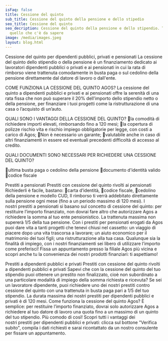 ```yaml
---
isFaq: false
title: Cessione del quinto
sub_title: Cessione del quinto della pensione e dello stipedio
seo_title: Cessione del quinto
seo_decription: Cessione del quinto della pensione e dello stipendio. Tutto
  quello che c'è da sapere
image: /media/images.jpeg
layout: blog.html
---
```

Cessione del quinto per dipendenti pubblici, privati e pensionati
La cessione del quinto dello stipendio o della pensione è un finanziamento dedicato ai lavoratori dipendenti pubblici o privati e ai pensionati in cui la rata di rimborso viene trattenuta comodamente in busta paga o sul cedolino della pensione direttamente dal datore di lavoro o dall'ente.

COME FUNZIONA LA CESSIONE DEL QUINTO AGOS?
La cessione del quinto a dipendenti pubblici e privati e ai pensionati offre la serenità di una rata fissa che non può superare il 20% dell’importo dello stipendio netto o della pensione, per finanziare i tuoi progetti come la ristrutturazione di una casa o l’acquisto di un’auto.

QUALI SONO I VANTAGGI DELLA CESSIONE DEL QUINTO?
la comodità di richiedere importi elevati, rimborsando fino a 120 mesi;
la copertura di polizze rischio vita e rischio impiego obbligatorie per legge, con costi a carico di Agos;
Non è necessario un garante;
valutabile anche in caso di altri finanziamenti in essere ed eventuali precedenti difficoltà di accesso al credito.

QUALI DOCUMENTI SONO NECESSARI PER RICHIEDERE UNA CESSIONE DEL QUINTO?

ultima busta paga o cedolino della pensione 
documento d'identità valido
codice fiscale

Prestiti a pensionati
Prestiti con cessione del quinto rivolti ai pensionati
Richiederli è facile, bastano:
carta d’identità, 
codice fiscale, 
cedolino della pensione e modello CUD, 
Il rimborso ti verrà addebitato direttamente sulla pensione ogni mese (fino a un periodo massimo di 120 mesi).
I nostri prestiti a pensionati si basano sul concetto di cessione del quinto: per restituire l’importo finanziato, non dovrai fare altro che autorizzare Agos a richiedere la somma al tuo ente pensionistico. La trattenuta massima non supererà 1/5 della tua pensione.
Con i prestiti per pensionati erogati da Agos puoi dare vita a tanti progetti che tenevi chiusi nel cassetto: un viaggio di piacere dopo una vita trascorsa a lavorare; un aiuto economico per il matrimonio dei tuoi figli; una ristrutturazione alla tua casa. Qualunque sia la finalità di impiego, con i nostri finanziamenti sei libero di utilizzare l’importo come preferisci!
Fissa un appuntamento presso la filiale Agos più vicina e scopri anche tu la convenienza dei nostri prodotti finanziari: ti aspettiamo!


Prestiti a dipendenti pubblici e privati
Prestiti con cessione del quinto rivolti a dipendenti pubblici e privati
Sapevi che con la cessione del quinto del tuo stipendio puoi ottenere un prestito non finalizzato, cioè non subordinato a una particolare modalità di impiego della somma richiesta e ricevuta? 
Se sei un lavoratore dipendente, puoi richiedere uno dei nostri prestiti contro cessione del quinto con una trattenuta in busta paga pari a 1/5 del tuo stipendio. La durata massima dei nostri prestiti per dipendenti pubblici e privati è di 120 mesi. 
Come funziona la cessione del quinto Agos?
È semplice: per restituire l’importo finanziato, dovrai solo autorizzare Agos a richiedere al tuo datore di lavoro una quota fino a un massimo di un quinto del tuo stipendio. Più comodo di così!
Scopri tutti i vantaggi dei nostri prestiti per dipendenti pubblici e privati: clicca sul bottone "Verifica subito", compila i dati richiesti e sarai ricontattato da un nostro consulente per fissare un appuntamento.

